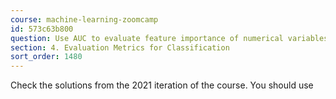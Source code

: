 ```yaml
---
course: machine-learning-zoomcamp
id: 573c63b800
question: Use AUC to evaluate feature importance of numerical variables
section: 4. Evaluation Metrics for Classification
sort_order: 1480
---
```


Check the solutions from the 2021 iteration of the course. You should use


